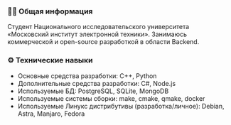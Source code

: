### 👨‍💻 Общая информация ###
Студент Национального исследовательского университета «Московский институт электронной техники». Занимаюсь коммерческой и open-source разработкой в области Backend.

### ⚙️ Технические навыки ###
* Основные средства разработки: C++, Python
* Дополнительные средства разработки: C#, Node.js
* Используемые БД: PostgreSQL, SQLite, MongoDB
* Используемые системы сборки: make, cmake, qmake, docker
* Используемые Линукс дистрибутивы (разработка/личное): Debian, Astra, Manjaro, Fedora
